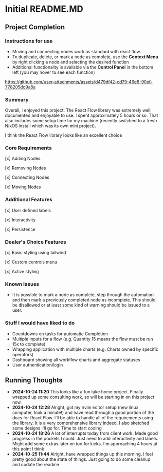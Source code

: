 # Initial README.MD

## Project Completion

### Instructions for use

- Moving and connecting nodes work as standard with react flow.
- To duplicate, delete, or mark a node as complete, use the **Context Menu** by right clicking a node and selecting the desired function
- Additional functionality is available via the **Control Panel** in the bottom left (you may hover to see each function)


https://github.com/user-attachments/assets/d479df42-cd79-46e8-90ef-778205dc9a8a


### Summary

Overall, I enjoyed this project. The React Flow library was extremely well documented and enjoyable to use. I spent approximately 5 hours or so. That also includes some setup time for my machine (recently switched to a fresh NixOS install which was its own mini project).

I think the React Flow library looks like an excellent choice

### Core Requirements

[x] Adding Nodes

[x] Removing Nodes

[x] Connecting Nodes

[x] Moving Nodes

### Additional Features

[x] User defined labels

[x] Interactivity

[x] Persistence

### Dealer's Choice Features

[x] Basic styling using tailwind

[x] Custom controls menu

[x] Active styling

### Known Issues

- It is possible to mark a node as complete, step through the automation and then mark a previously completed node as incomplete. This should be disallowed or at least some kind of warning should be issued to a user.

### Stuff I would have liked to do

- Countdowns on tasks for automatic Completion
- Multiple inputs for a flow (e.g. Quantity 15 means the flow must be run 15x to complete)
- Wrapping application with multiple charts (e.g. Charts owned by specific operators)
- Dashboard showing all workflow charts and aggregate statuses
- User authentication/login

## Running Thoughts

- **2024-10-24 11:20** This looks like a fun take home project. Finally wrapped up some consulting work, so will be starting in on this project now.
- **2024-10-24 12:28** Alright, got my nvim editor setup (new linux computer, took a minute!) and have read through a good portion of the docs for React Flow. I'll be able to handle all of the requirements using the library. It is a very comprehensive library indeed. I also sketched some designs I'll go for. Time to start coding
- **2024-10-24 18:26** A lot of interrupts today from client work. Made good progress in the pockets I could. Just need to add interactivity and labels. Might add some extras later on too for kicks. I'm approaching 4 hours at this point I think
- **2024-10-25 11:44** Alright, have wrapped things up this morning. I feel pretty good about the state of things. Just going to do some cleanup and update the readme
